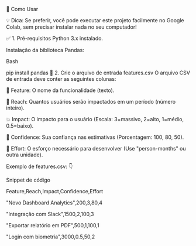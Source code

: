 🚀 Como Usar

💡 Dica: Se preferir, você pode executar este projeto facilmente no Google Colab, sem precisar instalar nada no seu computador!

✅ 1. Pré-requisitos
Python 3.x instalado.

Instalação da biblioteca Pandas:

Bash

pip install pandas
📄 2. Crie o arquivo de entrada features.csv
O arquivo CSV de entrada deve conter as seguintes colunas:

📝 Feature: O nome da funcionalidade (texto).

👥 Reach: Quantos usuários serão impactados em um período (número inteiro).

💥 Impact: O impacto para o usuário (Escala: 3=massivo, 2=alto, 1=médio, 0.5=baixo).

🤔 Confidence: Sua confiança nas estimativas (Porcentagem: 100, 80, 50).

💪 Effort: O esforço necessário para desenvolver (Use "person-months" ou outra unidade).

Exemplo de features.csv: 👇

Snippet de código

Feature,Reach,Impact,Confidence,Effort

"Novo Dashboard Analytics",200,3,80,4

"Integração com Slack",1500,2,100,3

"Exportar relatório em PDF",500,1,100,1

"Login com biometria",3000,0.5,50,2
